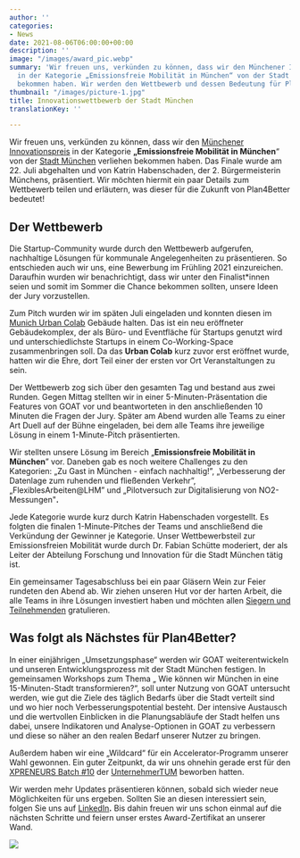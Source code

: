 ```yaml
---
author: ''
categories:
- News
date: 2021-08-06T06:00:00+00:00
description: ''
image: "/images/award_pic.webp"
summary: 'Wir freuen uns, verkünden zu können, dass wir den Münchener Innovationspreis
  in der Kategorie „Emissionsfreie Mobilität in München“ von der Stadt München verliehen
  bekommen haben. Wir werden den Wettbewerb und dessen Bedeutung für Plan4Better diskutieren. '
thumbnail: "/images/picture-1.jpg"
title: Innovationswettbewerb der Stadt München
translationKey: ''

---
```

Wir freuen uns, verkünden zu können, dass wir den [Münchener Innovationspreis](https://muenchen.digital/blog/innovationspreis-2021/) in der Kategorie **„Emissionsfreie Mobilität in München**“ von der [Stadt München](https://www.muenchen.de/rathaus/wirtschaft/tech/digitalisierung-plattformen/Innovationswettbewerb.html) verliehen bekommen haben. Das Finale wurde am 22. Juli abgehalten und von Katrin Habenschaden, der 2. Bürgermeisterin Münchens, präsentiert. Wir möchten hiermit ein paar Details zum Wettbewerb teilen und erläutern, was dieser für die Zukunft von Plan4Better bedeutet!

## **Der Wettbewerb**

Die Startup-Community wurde durch den Wettbewerb aufgerufen, nachhaltige Lösungen für kommunale Angelegenheiten zu präsentieren. So entschieden auch wir uns, eine Bewerbung im Frühling 2021 einzureichen. Daraufhin wurden wir benachrichtigt, dass wir unter den Finalist*innen seien und somit im Sommer die Chance bekommen sollten, unsere Ideen der Jury vorzustellen.

Zum Pitch wurden wir im späten Juli eingeladen und konnten diesen im [Munich Urban Colab](https://www.munich-urban-colab.de/) Gebäude halten. Das ist ein neu eröffneter Gebäudekomplex, der als Büro- und Eventfläche für Startups genutzt wird und unterschiedlichste Startups in einem Co-Working-Space zusammenbringen soll. Da das **Urban Colab** kurz zuvor erst eröffnet wurde, hatten wir die Ehre, dort Teil einer der ersten vor Ort Veranstaltungen zu sein.

Der Wettbewerb zog sich über den gesamten Tag und bestand aus zwei Runden. Gegen Mittag stellten wir in einer 5-Minuten-Präsentation die Features von GOAT vor und beantworteten in den anschließenden 10 Minuten die Fragen der Jury. Später am Abend wurden alle Teams zu einer Art Duell auf der Bühne eingeladen, bei dem alle Teams ihre jeweilige Lösung in einem 1-Minute-Pitch präsentierten.

Wir stellten unsere Lösung im Bereich „**Emissionsfreie Mobilität in München**” vor. Daneben gab es noch weitere Challenges zu den Kategorien: „Zu Gast in München - einfach nachhaltig!”, „Verbesserung der Datenlage zum ruhenden und fließenden Verkehr”, „FlexiblesArbeiten@LHM” und „Pilotversuch zur Digitalisierung von NO2-Messungen"**.**

Jede Kategorie wurde kurz durch Katrin Habenschaden vorgestellt. Es folgten die finalen 1-Minute-Pitches der Teams und anschließend die Verkündung der Gewinner je Kategorie. Unser Wettbewerbsteil zur Emissionsfreien Mobilität wurde durch Dr. Fabian Schütte moderiert, der als Leiter der Abteilung Forschung und Innovation für die Stadt München tätig ist.

Ein gemeinsamer Tagesabschluss bei ein paar Gläsern Wein zur Feier rundeten den Abend ab. Wir ziehen unseren Hut vor der harten Arbeit, die alle Teams in ihre Lösungen investiert haben und möchten allen [Siegern und Teilnehmenden](https://www.munich-startup.de/74796/innovationspreis-2021-gewinner/) gratulieren.

## **Was folgt als Nächstes für Plan4Better?**

In einer einjährigen „Umsetzungsphase“ werden wir GOAT weiterentwickeln und unseren Entwicklungsprozess mit der Stadt München festigen. In gemeinsamen Workshops zum Thema „ Wie können wir München in eine 15-Minuten-Stadt transformieren?“, soll unter Nutzung von GOAT untersucht werden, wie gut die Ziele des täglich Bedarfs über die Stadt verteilt sind und wo hier noch Verbesserungspotential besteht. Der intensive Austausch und die wertvollen Einblicken in die Planungsabläufe der Stadt helfen uns dabei, unsere Indikatoren und Analyse-Optionen in GOAT zu verbessern und diese so näher an den realen Bedarf unserer Nutzer zu bringen.

Außerdem haben wir eine „Wildcard“ für ein Accelerator-Programm unserer Wahl gewonnen. Ein guter Zeitpunkt, da wir uns ohnehin gerade erst für den [XPRENEURS Batch #10](https://www.unternehmertum.de/en/services/xpreneurs) der [UnternehmerTUM](https://www.unternehmertum.de/en/) beworben hatten.

Wir werden mehr Updates präsentieren können, sobald sich wieder neue Möglichkeiten für uns ergeben. Sollten Sie an diesen interessiert sein, folgen Sie uns auf [LinkedIn](https://www.linkedin.com/company/plan4better/)**.** Bis dahin freuen wir uns schon einmal auf die nächsten Schritte und feiern unser erstes Award-Zertifikat an unserer Wand.

![](/images/awardcertificate.jpg)
